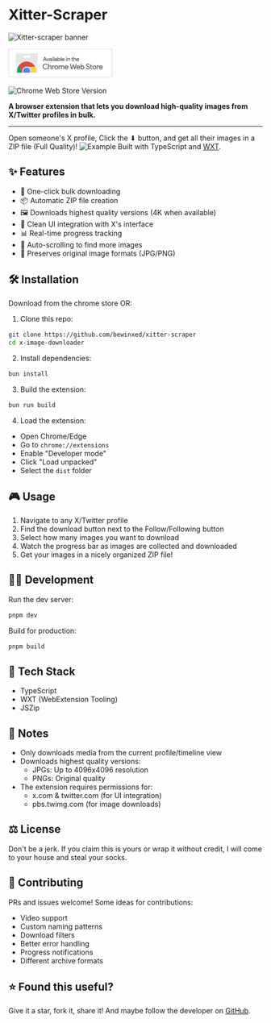 <h1>Xitter-Scraper</h1>

![Xitter-scraper banner](/banner.jpg?raw=true)

<!-- available in the chrome store badge -->

<a href="https://chromewebstore.google.com/detail/xitter-scraper/cfkdbndljmndgmnagcekhfjplieaagbk"><img src="store-images/avbl-chrome-store-badge.png"></a>

![Chrome Web Store Version](https://img.shields.io/chrome-web-store/v/cfkdbndljmndgmnagcekhfjplieaagbk?link=https%3A%2F%2Fchromewebstore.google.com%2Fdetail%2Fxitter-scraper%2Fcfkdbndljmndgmnagcekhfjplieaagbk)

<!-- downloads badge -->

<p align="justify">

</p>

**A browser extension that lets you download high-quality images from X/Twitter profiles in bulk.**

---

Open someone's X profile, Click the ⬇ button, and get all their images in a ZIP file (Full Quality)!
![Example](/image.png?raw=true)
Built with TypeScript and [WXT](https://wxt.dev).

## ✨ Features

- 🚀 One-click bulk downloading
- 📦 Automatic ZIP file creation
- 🖼️ Downloads highest quality versions (4K when available)
- 🎯 Clean UI integration with X's interface
- 📊 Real-time progress tracking
- 🔄 Auto-scrolling to find more images
- 🎨 Preserves original image formats (JPG/PNG)

## 🛠️ Installation

Download from the chrome store OR:

1. Clone this repo:

```bash
git clone https://github.com/bewinxed/xitter-scraper
cd x-image-downloader
```

2. Install dependencies:

```bash
bun install
```

3. Build the extension:

```bash
bun run build
```

4. Load the extension:

- Open Chrome/Edge
- Go to `chrome://extensions`
- Enable "Developer mode"
- Click "Load unpacked"
- Select the `dist` folder

## 🎮 Usage

1. Navigate to any X/Twitter profile
2. Find the download button next to the Follow/Following button
3. Select how many images you want to download
4. Watch the progress bar as images are collected and downloaded
5. Get your images in a nicely organized ZIP file!

## 🧑‍💻 Development

Run the dev server:

```bash
pnpm dev
```

Build for production:

```bash
pnpm build
```

## 🧰 Tech Stack

- TypeScript
- WXT (WebExtension Tooling)
- JSZip

## 📝 Notes

- Only downloads media from the current profile/timeline view
- Downloads highest quality versions:
  - JPGs: Up to 4096x4096 resolution
  - PNGs: Original quality
- The extension requires permissions for:
  - x.com & twitter.com (for UI integration)
  - pbs.twimg.com (for image downloads)

## ⚖️ License

Don't be a jerk. If you claim this is yours or wrap it without credit, I will come to your house and steal your socks.

## 🤝 Contributing

PRs and issues welcome! Some ideas for contributions:

- Video support
- Custom naming patterns
- Download filters
- Better error handling
- Progress notifications
- Different archive formats

## ⭐ Found this useful?

Give it a star, fork it, share it! And maybe follow the developer on [GitHub](https://github.com/bewinxed).
